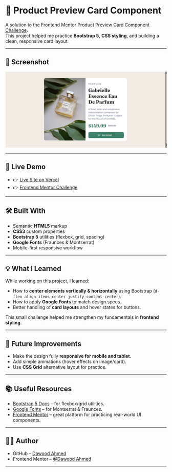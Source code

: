 # 🌸 Product Preview Card Component

A solution to the [Frontend Mentor Product Preview Card Component Challenge](https://www.frontendmentor.io/challenges/product-preview-card-component-GO7UmttRfa).  
This project helped me practice **Bootstrap 5**, **CSS styling**, and building a clean, responsive card layout.

---

## 📸 Screenshot

![Project Screenshot](./images/Screenshot%202025-08-25%20024958.png)


---

## 🔗 Live Demo

- 👉 [Live Site on Vercel](https://product-card-ashy-six.vercel.app/)  
- 👉 [Frontend Mentor Challenge](https://www.frontendmentor.io/challenges/product-preview-card-component-GO7UmttRfa)

---

## 🛠️ Built With

- Semantic **HTML5** markup  
- **CSS3** custom properties  
- **Bootstrap 5** utilities (flexbox, grid, spacing)  
- **Google Fonts** (Fraunces & Montserrat)  
- Mobile-first responsive workflow  

---

## 💡 What I Learned

While working on this project, I learned:
- How to **center elements vertically & horizontally** using Bootstrap (`d-flex align-items-center justify-content-center`).  
- How to apply **Google Fonts** to match design specs.  
- Better handling of **card layouts** and hover states for buttons.  

This small challenge helped me strengthen my fundamentals in **frontend styling**.

---

## 🚀 Future Improvements

- Make the design fully **responsive for mobile and tablet**.  
- Add simple animations (hover effects on image/card).  
- Use **CSS Grid** alternative layout for practice.  

---

## 📚 Useful Resources

- [Bootstrap 5 Docs](https://getbootstrap.com/docs/5.3/getting-started/introduction/) – for flexbox/grid utilities.  
- [Google Fonts](https://fonts.google.com/) – for Montserrat & Fraunces.  
- [Frontend Mentor](https://www.frontendmentor.io) – great platform for practicing real-world UI components.  

---

## 👨‍💻 Author

- GitHub – [Dawood Ahmed](https://github.com/dawood125)  
- Frontend Mentor – [@Dawood Ahmed](https://www.frontendmentor.io/profile/dawood125)  

---
